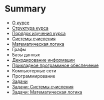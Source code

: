 # Summary

* [О курсе](README.md)
* [Структура курса](first-question.md)
* [Порядок изучения курса](second-question.md)
* [Системы счисления](sistemi-schisleniya.md)
* [Математическая логика](matematicheskaya-logika.md)
* Графы
* Базы данных
* [Декодирование информации](dekodirovanie-informatsii.md)
* [Прикладное программное обеспечение](prikladnoe-programmnoe-obespechenie.md)
* Компьютерные сети
* Программирование
* [Задачи](zadachi.md)
* [Задачи: Системы счисления](zadachi-sistemi-schisleniya.md)
* [Задачи: Математическая логика](zadachi-matematicheskaya-logika.md)

